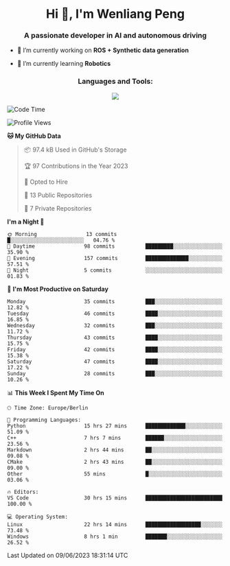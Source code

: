 <h1 align="center">Hi 👋, I'm Wenliang Peng</h1>
<h3 align="center">A passionate developer in AI and autonomous driving</h3>

- 🔭 I’m currently working on **ROS + Synthetic data generation**

- 🌱 I’m currently learning **Robotics**

<!-- <h3 align="left">Connect with me:</h3> -->
<!-- <p align="left">
</p> -->

<h3 align="center">Languages and Tools:</h3>
<p align="center">
  <a href="https://skillicons.dev">
    <img src="https://skillicons.dev/icons?i=cpp,ros,docker,azure,git,linux,py,pytorch,cmake,md&perline=5" />
  </a>
</p>


<!-- <p><img align="center" src="https://github-readme-stats.vercel.app/api/top-langs?username=bpwl0121&show_icons=true&locale=en&layout=compact" alt="bpwl0121" /></p> -->

<!-- <p><img align="center" src="https://github-readme-streak-stats.herokuapp.com/?user=bpwl0121&" alt="bpwl0121" /></p> -->

<!--START_SECTION:waka-->
![Code Time](http://img.shields.io/badge/Code%20Time-43%20hrs%2051%20mins-blue)

![Profile Views](http://img.shields.io/badge/Profile%20Views-468-blue)

**🐱 My GitHub Data** 

> 📦 97.4 kB Used in GitHub's Storage 
 > 
> 🏆 97 Contributions in the Year 2023
 > 
> 💼 Opted to Hire
 > 
> 📜 13 Public Repositories 
 > 
> 🔑 7 Private Repositories 
 > 
**I'm a Night 🦉** 

```text
🌞 Morning                13 commits          █░░░░░░░░░░░░░░░░░░░░░░░░   04.76 % 
🌆 Daytime                98 commits          █████████░░░░░░░░░░░░░░░░   35.90 % 
🌃 Evening                157 commits         ██████████████░░░░░░░░░░░   57.51 % 
🌙 Night                  5 commits           ░░░░░░░░░░░░░░░░░░░░░░░░░   01.83 % 
```
📅 **I'm Most Productive on Saturday** 

```text
Monday                   35 commits          ███░░░░░░░░░░░░░░░░░░░░░░   12.82 % 
Tuesday                  46 commits          ████░░░░░░░░░░░░░░░░░░░░░   16.85 % 
Wednesday                32 commits          ███░░░░░░░░░░░░░░░░░░░░░░   11.72 % 
Thursday                 43 commits          ████░░░░░░░░░░░░░░░░░░░░░   15.75 % 
Friday                   42 commits          ████░░░░░░░░░░░░░░░░░░░░░   15.38 % 
Saturday                 47 commits          ████░░░░░░░░░░░░░░░░░░░░░   17.22 % 
Sunday                   28 commits          ███░░░░░░░░░░░░░░░░░░░░░░   10.26 % 
```


📊 **This Week I Spent My Time On** 

```text
🕑︎ Time Zone: Europe/Berlin

💬 Programming Languages: 
Python                   15 hrs 27 mins      █████████████░░░░░░░░░░░░   51.09 % 
C++                      7 hrs 7 mins        ██████░░░░░░░░░░░░░░░░░░░   23.56 % 
Markdown                 2 hrs 44 mins       ██░░░░░░░░░░░░░░░░░░░░░░░   09.08 % 
CMake                    2 hrs 43 mins       ██░░░░░░░░░░░░░░░░░░░░░░░   09.00 % 
Other                    55 mins             █░░░░░░░░░░░░░░░░░░░░░░░░   03.06 % 

🔥 Editors: 
VS Code                  30 hrs 15 mins      █████████████████████████   100.00 % 

💻 Operating System: 
Linux                    22 hrs 14 mins      ██████████████████░░░░░░░   73.48 % 
Windows                  8 hrs 1 min         ███████░░░░░░░░░░░░░░░░░░   26.52 % 
```


 Last Updated on 09/06/2023 18:31:14 UTC
<!--END_SECTION:waka-->
